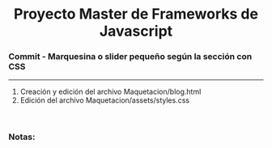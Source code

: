 

<h1 align="center">Proyecto Master de Frameworks de Javascript</h1>
<h3><b>Commit -</b> <strong>Marquesina o slider pequeño según la sección con CSS</strong></h3>
<hr>
<ol>
  <li>Creación y edición del archivo Maquetacion/blog.html</li>
  <li>Edición del archivo Maquetacion/assets/styles.css</li>
</ol>

<br>

<!-- Notas -->
<h3><b>Notas:</b></h3>
<ul>
  
</ul>

<em></em>
